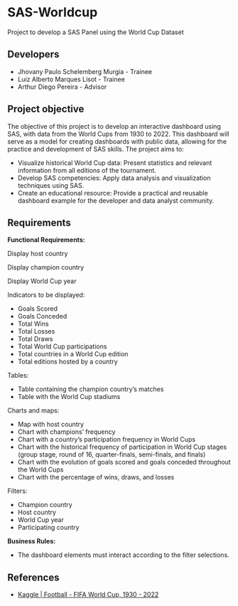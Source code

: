 # SAS-Worldcup

Project to develop a SAS Panel using the World Cup Dataset

## Developers

- Jhovany Paulo Schelemberg Murgia - Trainee
- Luiz Alberto Marques Lisot - Trainee
- Arthur Diego Pereira - Advisor

## Project objective

The objective of this project is to develop an interactive dashboard using SAS, with data from the World Cups from 1930 to 2022. This dashboard will serve as a model for creating dashboards with public data, allowing for the practice and development of SAS skills. The project aims to:

- Visualize historical World Cup data: Present statistics and relevant information from all editions of the tournament.
- Develop SAS competencies: Apply data analysis and visualization techniques using SAS.
- Create an educational resource: Provide a practical and reusable dashboard example for the developer and data analyst community.

## Requirements

**Functional Requirements:**

Display host country

Display champion country

Display World Cup year

Indicators to be displayed:

- Goals Scored
- Goals Conceded
- Total Wins
- Total Losses
- Total Draws
- Total World Cup participations
- Total countries in a World Cup edition
- Total editions hosted by a country

Tables:

- Table containing the champion country’s matches
- Table with the World Cup stadiums

Charts and maps:

- Map with host country
- Chart with champions’ frequency
- Chart with a country’s participation frequency in World Cups
- Chart with the historical frequency of participation in World Cup stages (group stage, round of 16, quarter-finals, semi-finals, and finals)
- Chart with the evolution of goals scored and goals conceded throughout the World Cups
- Chart with the percentage of wins, draws, and losses

Filters:

- Champion country
- Host country
- World Cup year
- Participating country

**Business Rules:**

- The dashboard elements must interact according to the filter selections.

## References

- [Kaggle | Football - FIFA World Cup, 1930 - 2022](https://www.kaggle.com/datasets/piterfm/fifa-football-world-cup)
